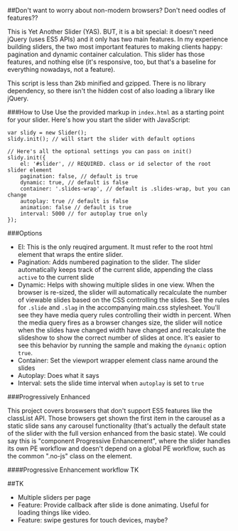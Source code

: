 ##Don't want to worry about non-modern browsers? Don't need oodles of features??

This is Yet Another Slider (YAS). BUT, it is a bit special: it doesn't need jQuery (uses ES5 APIs) and it only has two main features. In my experience building sliders, the two most important features to making clients happy: pagination and dynamic container calculation. This slider has those features, and nothing else (it's responsive, too, but that's a baseline for everything nowadays, not a feature).

This script is less than 2kb minified and gzipped. There is no library dependency, so there isn't the hidden cost of also loading a library like jQuery.

###How to Use
Use the provided markup in `index.html` as a starting point for your slider. 
Here's how you start the slider with JavaScript:

```
var slidy = new Slider();
slidy.init(); // will start the slider with default options

// Here's all the optional settings you can pass on init()
slidy.init({
	el: '#slider', // REQUIRED. class or id selector of the root slider element
    pagination: false, // default is true
    dynamic: true, // default is false
    container: '.slides-wrap', // default is .slides-wrap, but you can change
    autoplay: true // default is false 
    animation: false // default is true
    interval: 5000 // for autoplay true only
});
```

###Options

* El: This is the only reuqired argument. It must refer to the root html element that wraps the entire slider. 
* Pagination: Adds numbered pagination to the slider. The slider automatically keeps track of the current slide, appending the class `active` to the current slide
* Dynamic: Helps with showing multiple slides in one view. When the browser is re-sized, the slider will automatically recalculate the number of viewable slides based on the CSS controlling the slides. See the rules for `.slide` and `.slag` in the accompanying main.css stylesheet. You'll see they have media query rules controlling their width in percent. When the media query fires as a browser changes size, the slider will notice when the slides have changed width have changed and recalculate the slideshow to show the correct number of slides at once. It's easier to see this behavior by running the sample and making the `dynamic` option `true`.
* Container: Set the viewport wrapper element class name around the slides
* Autoplay: Does what it says
* Interval: sets the slide time interval when `autoplay` is set to `true`

###Progressively Enhanced

This project covers broswsers that don't support ES5 features like the classList API. Those browsers get shown the first item in the carousel as a static slide sans any carousel functionality (that's actually the default state of the slider with the full version enhanced from the basic state). We could say this is "component Progressive Enhancement", where the slider handles its own PE workflow and doesn't depend on a global PE workflow, such as the common ".no-js" class on the <html> element.

####Progressive Enhancement workflow
TK




##TK

* Multiple sliders per page
* Feature: Provide callback after slide is done animating. Useful for loading things like video.
* Feature: swipe gestures for touch devices, maybe?

